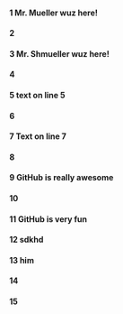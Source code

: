 #### 1 Mr. Mueller wuz here!
#### 2
#### 3 Mr. Shmueller wuz here!
#### 4
#### 5 text on line 5
#### 6
#### 7 Text on line 7
#### 8


#### 9 GitHub is really awesome

#### 10

#### 11 GitHub is very fun 




#### 12 sdkhd
#### 13 him
#### 14

#### 15